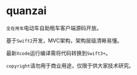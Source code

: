 # quanzai

`全在用车`电动车自助租车客户端源码开放。

基于`Swift2`开发，MVC架构，架构层级清晰易懂。

最新`Xcode`运行编译需将代码转换到`Swift3+`。

`copyright`请勿用于商业用途，仅限于供大家技术研究。
